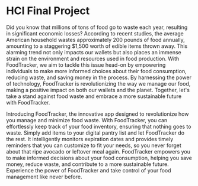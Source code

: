 # HCI Final Project

Did you know that millions of tons of food go to waste each year, resulting in significant economic losses? According to recent studies, the average American household wastes approximately 200 pounds of food annually, amounting to a staggering $1,500 worth of edible items thrown away. This alarming trend not only impacts our wallets but also places an immense strain on the environment and resources used in food production. With FoodTracker, we aim to tackle this issue head-on by empowering individuals to make more informed choices about their food consumption, reducing waste, and saving money in the process. By harnessing the power of technology, FoodTracker is revolutionizing the way we manage our food, making a positive impact on both our wallets and the planet. Together, let's take a stand against food waste and embrace a more sustainable future with FoodTracker.

Introducing FoodTracker, the innovative app designed to revolutionize how you manage and minimize food waste. With FoodTracker, you can effortlessly keep track of your food inventory, ensuring that nothing goes to waste. Simply add items to your digital pantry list and let FoodTracker do the rest. It intelligently monitors expiration dates and provides timely reminders that you can customize to fit your needs, so you never forget about that ripe avocado or leftover meal again. FoodTracker empowers you to make informed decisions about your food consumption, helping you save money, reduce waste, and contribute to a more sustainable future. Experience the power of FoodTracker and take control of your food management like never before.

